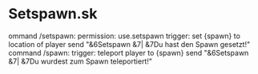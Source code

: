 # Setspawn.sk
ommand /setspawn:     permission: use.setspawn     trigger:         set {spawn} to location of player         send "&amp;6Setspawn &amp;7| &amp;7Du hast den Spawn gesetzt!"  command /spawn:     trigger:         teleport player to {spawn}         send "&amp;6Setspawn &amp;7| &amp;7Du wurdest zum Spawn teleportiert!"
